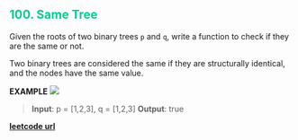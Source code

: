 <h2 style="color:#0C9;">100. Same Tree</h2>

Given the roots of two binary trees `p` and `q`, write a function to check if they are the same or not.

Two binary trees are considered the same if they are structurally identical, and the nodes have the same value.

**EXAMPLE**
![](https://assets.leetcode.com/uploads/2020/12/20/ex1.jpg)
>**Input**: p = [1,2,3], q = [1,2,3]
**Output**: true

**[leetcode url](https://leetcode.com/problems/same-tree/description)**